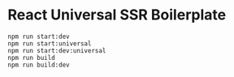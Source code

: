 # React Universal SSR Boilerplate

```
npm run start:dev
npm run start:universal
npm run start:dev:universal
npm run build
npm run build:dev
```